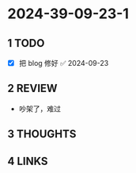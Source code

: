 # 2024-39-09-23-1

## 1 TODO

- [x] 把 blog 修好 ✅ 2024-09-23

## 2 REVIEW

- 吵架了，难过

## 3 THOUGHTS

## 4 LINKS
